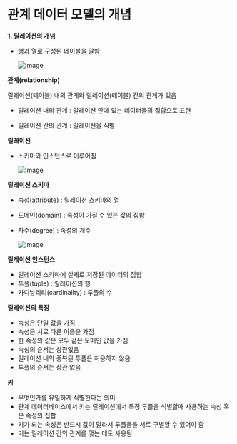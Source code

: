 # 관계 데이터 모델의 개념

**1. 릴레이션의 개념**
- 행과 열로 구성된 테이블을 말함

  
  ![image](https://github.com/user-attachments/assets/0338e1b5-32a7-45dc-9916-daf1dd355465)

**관계(relationship)**

  릴레이션(테이블) 내의 관계와 릴레이션(테이블) 간의 관계가 있음

   - 릴레이션 내의 관계 : 릴레이션 안에 있는 데이터들의 집합으로 표현

   - 릴레이션 간의 관계 : 릴레이션을 식별

**릴레이션**
- 스키마와 인스턴스로 이루어짐

  ![image](https://github.com/user-attachments/assets/7e613552-6cad-40d1-990a-2bd1f00b7b04)

**릴레이션 스키마**
- 속성(attribute) : 릴레이션 스키마의 열
- 도메인(domain) : 속성이 가질 수 있는 값의 집합
- 차수(degree) :  속성의 개수

  ![image](https://github.com/user-attachments/assets/a01400ff-70bf-4262-aec6-b5767d54e3c6)

**릴레이션 인스턴스**
- 릴레이션 스키마에 실제로 저장된 데이터의 집합
- 투플(tuple) : 릴레이션의 행
- 카디날리티(cardinality) : 투플의 수

**릴레이션의 특징**
- 속성은 단일 값을 가짐
- 속성은 서로 다른 이름을 가짐
- 한 속성의 값은 모두 같은 도메인 값을 가짐
- 속성의 순서는 상관없음
- 릴레이션 내의 중복된 투플은 허용하지 않음
- 투플의 순서는 상관 없음

**키**
 - 무엇인가를 유일하게 식별한다는 의미
 - 관계 데이터베이스에서 키는 릴레이션에서 특정 투플을 식별할때 사용하는 속성 혹은 속성의 집합
 - 키가 되는 속성은 반드시 값이 달라서 투플들을 서로 구별할 수 있어야 함
 - 키는 릴레이션 간의 관계를 맺는 데도 사용됨
 
  
